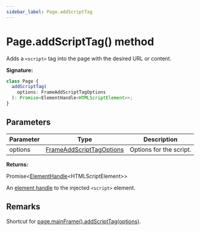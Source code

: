 ```yaml
---
sidebar_label: Page.addScriptTag
---
```


# Page.addScriptTag() method

Adds a `<script>` tag into the page with the desired URL or content.

**Signature:**

```typescript
class Page {
  addScriptTag(
    options: FrameAddScriptTagOptions
  ): Promise<ElementHandle<HTMLScriptElement>>;
}
```

## Parameters

| Parameter | Type                                                                | Description             |
| --------- | ------------------------------------------------------------------- | ----------------------- |
| options   | [FrameAddScriptTagOptions](./puppeteer.frameaddscripttagoptions.md) | Options for the script. |

**Returns:**

Promise&lt;[ElementHandle](./puppeteer.elementhandle.md)&lt;HTMLScriptElement&gt;&gt;

An [element handle](./puppeteer.elementhandle.md) to the injected `<script>` element.

## Remarks

Shortcut for [page.mainFrame().addScriptTag(options)](./puppeteer.frame.addscripttag.md).
